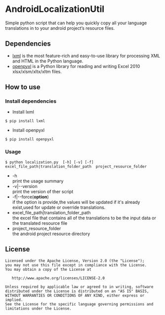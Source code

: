 # AndroidLocalizationUtil

Simple python script that can help you quickly copy all your language translations in to your android project’s resource files.

## Dependencies

* [lxml](http://lxml.de/) is the most feature-rich and easy-to-use library for processing XML and HTML in the Python language.
* [openpyxl](https://openpyxl.readthedocs.io/en/default/) is a Python library for reading and writing Excel 2010 xlsx/xlsm/xltx/xltm files.


## How to use

### Install dependencies

* Install lxml

```
$ pip install lxml
```

* Install openpyxl
```
$ pip install openpyxl
```

### Usage

```
$ python localization.py  [-h] [-v] [-f] excel_file_path|translation_folder_path  project_resource_folder  
```
- -h<br/>
print the usage summary
- -v|--version<br/>
print the version of ther script
- -f|--force(<b>option</b>)<br/>
if the option is provide,the values will be updated if it's already exist,used for update or override translations.
- excel_file_path|translation_folder_path<br/>
the excel file that contains all of the translations to be the input data or the translated resource file
- project_resource_folder<br/>
the android project resource directory


## License

    Licensed under the Apache License, Version 2.0 (the "License");
    you may not use this file except in compliance with the License.
    You may obtain a copy of the License at

       http://www.apache.org/licenses/LICENSE-2.0

    Unless required by applicable law or agreed to in writing, software
    distributed under the License is distributed on an "AS IS" BASIS,
    WITHOUT WARRANTIES OR CONDITIONS OF ANY KIND, either express or implied.
    See the License for the specific language governing permissions and
    limitations under the License.

